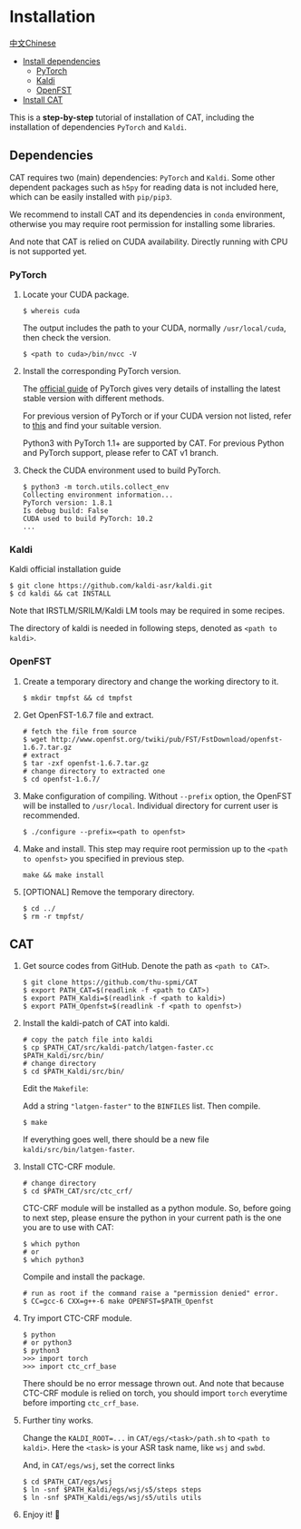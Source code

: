 # Installation

[中文Chinese](install_ch.md)

* [Install dependencies](#dependencies)
  * [PyTorch](#pytorch)
  * [Kaldi](#kaldi)
  * [OpenFST](#openfst)
* [Install CAT](#cat)

This is a **step-by-step** tutorial of installation of CAT, including the installation of dependencies `PyTorch` and `Kaldi`.

## Dependencies<a id="dependencies"></a>

CAT requires two (main) dependencies: `PyTorch` and `Kaldi`. Some other dependent packages such as `h5py` for reading data is not included here, which can be easily installed with `pip/pip3`. 

We recommend to install CAT and its dependencies in `conda` environment, otherwise you may require root permission for installing some libraries.

And note that CAT is relied on CUDA availability. Directly running with CPU is not supported yet.

### PyTorch <a id="pytorch"></a>

1. Locate your CUDA package.

   ```shell
   $ whereis cuda
   ```

   The output includes the path to your CUDA, normally `/usr/local/cuda`, then check the  version.

   ```shell
   $ <path to cuda>/bin/nvcc -V
   ```

2. Install the corresponding PyTorch version.

   The [official guide](https://pytorch.org/get-started/locally/) of PyTorch gives very details of installing the latest stable version with different methods. 

   For previous version of PyTorch or if your CUDA version not listed, refer to [this](https://pytorch.org/get-started/previous-versions/) and find your suitable version. 

   Python3 with PyTorch 1.1+ are supported by CAT. For previous Python and PyTorch support, please refer to CAT v1 branch.
   
3. Check the CUDA environment used to build PyTorch.

   ```
   $ python3 -m torch.utils.collect_env
   Collecting environment information...
   PyTorch version: 1.8.1
   Is debug build: False
   CUDA used to build PyTorch: 10.2
   ...
   ```

   

### Kaldi<a id="kaldi"></a>

Kaldi official installation guide

```shell
$ git clone https://github.com/kaldi-asr/kaldi.git
$ cd kaldi && cat INSTALL
```

Note that IRSTLM/SRILM/Kaldi LM tools may be required in some recipes. 

The directory of kaldi is needed in following steps, denoted as `<path to kaldi>`.

### OpenFST<a id="openfst"></a>

1. Create a temporary directory and change the working directory to it.

   ```shell
   $ mkdir tmpfst && cd tmpfst
   ```

2. Get OpenFST-1.6.7 file and extract.

   ```shell
   # fetch the file from source
   $ wget http://www.openfst.org/twiki/pub/FST/FstDownload/openfst-1.6.7.tar.gz
   # extract
   $ tar -zxf openfst-1.6.7.tar.gz
   # change directory to extracted one
   $ cd openfst-1.6.7/
   ```

3. Make configuration of compiling. Without `--prefix` option, the OpenFST will  be installed to `/usr/local`. Individual directory for current user is recommended.

   ```shell
   $ ./configure --prefix=<path to openfst>
   ```

4. Make and install. This step may require root permission up to the `<path to openfst>` you specified in previous step.

   ```shell
   make && make install
   ```

5. [OPTIONAL] Remove the temporary directory.

   ```shell
   $ cd ../
   $ rm -r tmpfst/
   ```

## CAT<a id="cat"></a>

1. Get source codes from GitHub. Denote the path as `<path to CAT>`.

   ```shell
   $ git clone https://github.com/thu-spmi/CAT
   $ export PATH_CAT=$(readlink -f <path to CAT>)
   $ export PATH_Kaldi=$(readlink -f <path to kaldi>)
   $ export PATH_Openfst=$(readlink -f <path to openfst>)
   ```

2. Install the kaldi-patch of CAT into kaldi.

   ```shell
   # copy the patch file into kaldi
   $ cp $PATH_CAT/src/kaldi-patch/latgen-faster.cc $PATH_Kaldi/src/bin/
   # change directory
   $ cd $PATH_Kaldi/src/bin/
   ```

   Edit the `Makefile`:

   Add a string  `"latgen-faster"` to the `BINFILES` list. Then compile.

   ```shell
   $ make
   ```

   If everything goes well, there should be  a new file `kaldi/src/bin/latgen-faster`.

3. Install CTC-CRF module.

   ```shell
   # change directory
   $ cd $PATH_CAT/src/ctc_crf/
   ```

   CTC-CRF module will be installed as a python module. So, before going to next step, please ensure the python in your current path is the one you are to use with CAT:

   ```shell
   $ which python
   # or
   $ which python3
   ```
   
   Compile and install the package.
   
   ```shell
   # run as root if the command raise a "permission denied" error.
   $ CC=gcc-6 CXX=g++-6 make OPENFST=$PATH_Openfst
   ```
   
4. Try import CTC-CRF module.

   ```shell
   $ python
   # or python3
   $ python3
   >>> import torch
   >>> import ctc_crf_base
   ```

   There should be no error message thrown out. And note that because CTC-CRF module is relied on torch, you should import `torch` everytime before importing `ctc_crf_base`.

5. Further tiny works.

   Change the `KALDI_ROOT=...` in `CAT/egs/<task>/path.sh` to `<path to kaldi>`. Here the `<task>` is your ASR task name, like `wsj` and `swbd`. 

   And, in `CAT/egs/wsj`, set the correct links

   ```shell
   $ cd $PATH_CAT/egs/wsj
   $ ln -snf $PATH_Kaldi/egs/wsj/s5/steps steps
   $ ln -snf $PATH_Kaldi/egs/wsj/s5/utils utils
   ```

6. Enjoy it! :rocket: